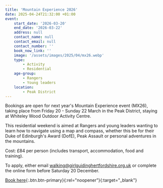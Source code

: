 ```yaml
---
title: 'Mountain Experience 2026'
date: 2025-04-24T21:32:00 +01:00
event:
    start_date: '2026-03-20'
    end_date: '2026-03-22'
    address: null
    contact_name: null
    contact_email: null
    contact_number: ''
    book_now_link: ''
    image: '/assets/images/2025/04/mx26.webp'
    type:
        - Activity
        - Residential
    age-group:
        - Rangers
        - Young leaders
    location:
        - Peak District
---
```

Bookings are open for next year's Mountain Experience event (MX26), taking place from Friday 20 - Sunday 22 March in the Peak District, staying at Whiteley Wood Outdoor Activity Centre.

This residential weekend is aimed at Rangers and young leaders wanting to learn how to navigate using a map and compass, whether this be for their Duke of Edinburgh's Award (DofE), Peak Assault or personal adventures in the mountains.

Cost: £84 per person (includes transport, accommodation, food and training).

To apply, either email <walking@girlguidinghertfordshire.org.uk> or complete the online form before Saturday 20 December.

[Book here](https://docs.google.com/forms/d/e/1FAIpQLSfI5F-zg7fT3MST-V9BvckFxsCDF10lk8DVo26VmOwX-AkNxg/viewform){:.btn.btn-primary}{:rel="noopener"}{:target="_blank"}
